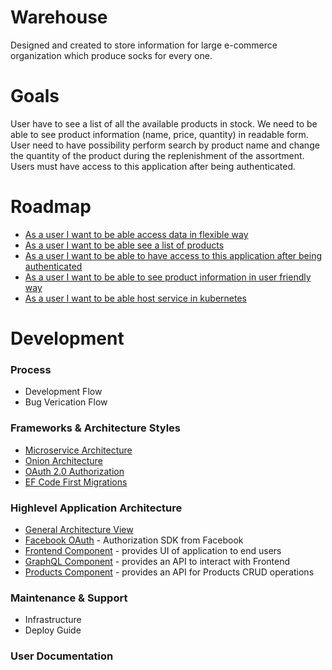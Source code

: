 # Warehouse

Designed and created to store information for large e-commerce organization which produce socks for every one.

# Goals

User have to see a list of all the available products in stock. 
We need to be able to see product information (name, price, quantity) in readable form.
User need to have possibility perform search by product name and change the quantity of the product during the replenishment of the assortment. Users must have access to this application after being authenticated.

# Roadmap

* [As a user I want to be able access data in flexible way](https://github.com/khdevnet/warehouse/milestone/1)
* [As a user I want to be able see a list of products](https://github.com/khdevnet/warehouse-products/milestone/1)
* [As a user I want to be able to have access to this application after being authenticated](https://github.com/khdevnet/warehouse/milestone/3)
* [As a user I want to be able to see product information in user friendly way](https://github.com/khdevnet/warehouse/milestone/4)
* [As a user I want to be able host service in kubernetes](https://github.com/khdevnet/warehouse/milestone/5)

# Development
### Process
  * Development Flow
  * Bug Verication Flow
  
### Frameworks & Architecture Styles
  * [Microservice Architecture](https://martinfowler.com/articles/microservices.html)
  * [Onion Architecture](https://dzone.com/articles/onion-architecture-is-interesting)
  * [OAuth 2.0 Authorization](https://tools.ietf.org/html/rfc6749)
  * [EF Code First Migrations](https://msdn.microsoft.com/en-us/library/jj591621(v=vs.113).aspx)
  
### Highlevel Application Architecture
  * [General Architecture View](https://github.com/khdevnet/warehouse-frontend)
  * [Facebook OAuth](https://developers.facebook.com/docs/javascript) - Authorization SDK from Facebook
  * [Frontend Component](https://github.com/khdevnet/warehouse-frontend) - provides UI of application to end users
  * [GraphQL Component](https://github.com/khdevnet/warehouse-graphql) - provides an API to interact with Frontend
  * [Products Component](https://github.com/khdevnet/warehouse-products) - provides an API for Products CRUD operations
  
### Maintenance & Support
  * Infrastructure
  * Deploy Guide
  
### User Documentation
